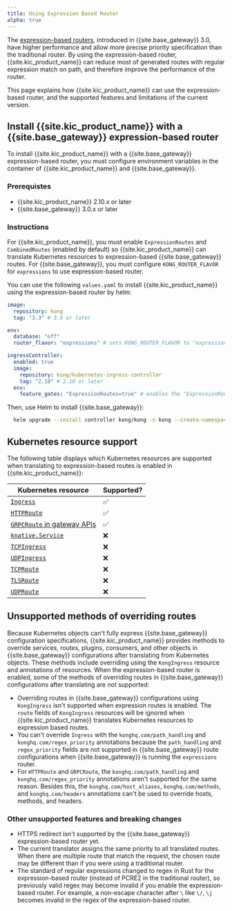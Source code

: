 ```yaml
---
title: Using Expression Based Router
alpha: true
---
```


The [expression-based routers](gateway-expression-router), introduced in {{site.base_gateway}} 3.0, have higher performance and allow more precise priority specification than the traditional router. By using the expression-based router, {{site.kic_product_name}} can reduce most of generated routes with regular expression match on path, and therefore improve the performance of the router. 

This page explains how {{site.kic_product_name}} can use the expression-based router, and the supported features and limitations of the current version.

## Install {{site.kic_product_name}} with a {{site.base_gateway}} expression-based router

To install {{site.kic_product_name}} with a {{site.base_gateway}} expression-based router, you must configure environment variables in the container of {{site.kic_product_name}} and {{site.base_gateway}}.

### Prerequistes

* {{site.kic_product_name}} 2.10.x or later
* {{site.base_gateway}} 3.0.x or later

### Instructions

For {{site.kic_product_name}}, you must enable `ExpressionRoutes` and `CombinedRoutes` (enabled by default) so {{site.kic_product_name}} can translate Kubernetes resources to expression-based
{{site.base_gateway}} routes. For {{site.base_gateway}}, you must configure `KONG_ROUTER_FLAVOR` for `expressions` to use expression-based router.

You can use the following `values.yaml` to install {{site.kic_product_name}} using the expression-based router by helm:

```yaml
image:
  repository: kong
  tag: "3.3" # 3.0 or later

env:
  database: "off"
  router_flavor: "expressions" # sets KONG_ROUTER_FLAVOR to "expressions"

ingressController:
  enabled: true
  image:
    repository: kong/kubernetes-ingress-controller
    tag: "2.10" # 2.10 or later
  env:
    feature_gates: "ExpressionRoutes=true" # enables the "ExpressionRoutes" feature gate
```

Then, use Helm to install {{site.base_gateway}}:

```bash
  helm upgrade --install controller kong/kong -n kong --create-namespace -f values.yaml
```

## Kubernetes resource support

The following table displays which Kubernetes resources are supported when translating to expression-based routes is enabled in {{site.kic_product_name}}:

| Kubernetes resource | Supported? |
| ------------------- | ---------- |
| [`Ingress`](ingress) | ✅ &nbsp; |
| [`HTTPRoute`](gateway-api-httproute) | ✅ &nbsp; |
| [`GRPCRoute` in gateway APIs](gateway-api-grpcroute) | ✅ &nbsp; |
| [`knative.Service`](knative-service) | ❌ &nbsp; |
| [`TCPIngress`](crd-tcpingress) | ❌ &nbsp; |
| [`UDPIngress`](crd-udpingress) | ❌ &nbsp; |
| [`TCPRoute`](gateway-api-tcproute) | ❌ &nbsp; |
| [`TLSRoute`](gateway-api-tlsroute) | ❌ &nbsp; |
| [`UDPRoute`](gateway-api-udproute) | ❌ &nbsp; |

## Unsupported methods of overriding routes

Because Kubernetes objects can't fully express {{site.base_gateway}} configuration specifications, {{site.kic_product_name}} provides methods to override services, routes, plugins, consumers, and other objects in {{site.base_gateway}} configurations after translating from Kubernetes objects. These methods include overriding using the `KongIngress` resource and annotations
of resources. When the expression-based router is enabled, some of the methods of overriding routes in {{site.base_gateway}} configurations after translating are not supported:

* Overriding routes in {{site.base_gateway}} configurations using `KongIngress` isn't supported when expression routes is enabled. The `route` fields of `KongIngress` resources will be ignored when {{site.kic_product_name}} translates Kubernetes resources to expression based routes.
* You can't override `Ingress` with the `konghq.com/path_handling` and `konghq.com/regex_priority` annotations because the `path_handling` and `regex_priority` fields are not supported in {{site.base_gateway}} route configurations when {{site.base_gateway}} is running the `expressions` router.
* For `HTTPRoute` and `GRPCRoute`, the `konghq.com/path_handling` and `konghq.com/regex_priority` annotations aren't supported for the same reason. Besides this, the `konghq.com/host_aliases`, `konghq.com/methods`, and `konghq.com/headers` annotations can't be used to override hosts, methods, and headers.

### Other unsupported features and breaking changes

- HTTPS redirect isn't supported by the {{site.base_gateway}} expression-based router yet. 
- The current translator assigns the same priority to all translated routes. When there are multiple route that match the request, the chosen route may be different than if you were using a traditional router.
- The standard of regular expressions changed to regex in Rust for the expression-based router (instead of PCRE2 in the traditional
  router), so previously valid regex may become invalid if you enable the expression-based router. For example, a non-escape character after `\` like `\/`, `\j` becomes invalid in the regex of the expression-based router.

[gateway-expression-router]:/gateway/latest/key-concepts/routes/expressions/
[ingress]:https://kubernetes.io/docs/concepts/services-networking/ingress/
[gateway-api-httproute]:https://gateway-api.sigs.k8s.io/api-types/httproute/
[gateway-api-grpcroute]:https://gateway-api.sigs.k8s.io/api-types/grpcroute/
[gateway-api-tcproute]:https://gateway-api.sigs.k8s.io/references/spec/#gateway.networking.k8s.io/v1alpha2.TCPRoute
[gateway-api-tlsroute]:https://gateway-api.sigs.k8s.io/references/spec/#gateway.networking.k8s.io/v1alpha2.TLSRoute
[gateway-api-udproute]:https://gateway-api.sigs.k8s.io/references/spec/#gateway.networking.k8s.io/v1alpha2.UDPRoute
[crd-tcpingress]:/kubernetes-ingress-controller/{{page.version}}/references/custom-resources/#tcpingress
[crd-udpingress]:/kubernetes-ingress-controller/{{page.version}}/references/custom-resources/#udpingress
[knative-service]:https://knative.dev/docs/serving/reference/serving-api/#serving.knative.dev/v1.Service
